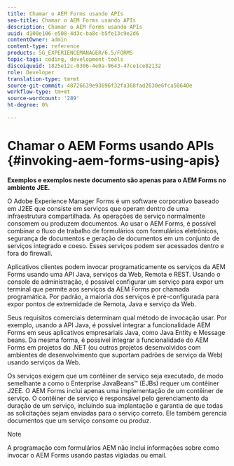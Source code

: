 ```yaml
---
title: Chamar o AEM Forms usando APIs
seo-title: Chamar o AEM Forms usando APIs
description: Chamar o AEM Forms usando APIs
uuid: d100e106-e508-4d3c-ba8c-b5fe13c9e2d6
contentOwner: admin
content-type: reference
products: SG_EXPERIENCEMANAGER/6.5/FORMS
topic-tags: coding, development-tools
discoiquuid: 1825e12c-0306-4e0a-9643-47ce1ce82132
role: Developer
translation-type: tm+mt
source-git-commit: 48726639e93696f32fa368fad2630e6fca50640e
workflow-type: tm+mt
source-wordcount: '289'
ht-degree: 0%

---
```



# Chamar o AEM Forms usando APIs {#invoking-aem-forms-using-apis}

**Exemplos e exemplos neste documento são apenas para o AEM Forms no ambiente JEE.**

O Adobe Experience Manager Forms é um software corporativo baseado em J2EE que consiste em serviços que operam dentro de uma infraestrutura compartilhada. As operações de serviço normalmente consomem ou produzem documentos. Ao usar o AEM Forms, é possível combinar o fluxo de trabalho de formulários com formulários eletrônicos, segurança de documentos e geração de documentos em um conjunto de serviços integrado e coeso. Esses serviços podem ser acessados dentro e fora do firewall.

Aplicativos clientes podem invocar programaticamente os serviços da AEM Forms usando uma API Java, serviços da Web, Remota e REST. Usando o console de administração, é possível configurar um serviço para expor um terminal que permite aos serviços da AEM Forms por chamada programática. Por padrão, a maioria dos serviços é pré-configurada para expor pontos de extremidade de Remota, Java e serviço da Web.

Seus requisitos comerciais determinam qual método de invocação usar. Por exemplo, usando a API Java, é possível integrar a funcionalidade AEM Forms em seus aplicativos empresariais Java, como Java Entity e Message beans. Da mesma forma, é possível integrar a funcionalidade do AEM Forms em projetos do .NET (ou outros projetos desenvolvidos com ambientes de desenvolvimento que suportam padrões de serviço da Web) usando serviços da Web.

Os serviços exigem que um contêiner de serviço seja executado, de modo semelhante a como o Enterprise JavaBeans™ (EJBs) requer um contêiner J2EE. O AEM Forms inclui apenas uma implementação de um contêiner de serviço. O contêiner de serviço é responsável pelo gerenciamento da duração de um serviço, incluindo sua implantação e garantia de que todas as solicitações sejam enviadas para o serviço correto. Ele também gerencia documentos que um serviço consome ou produz.

>[!NOTE]
>
>A programação com formulários AEM não inclui informações sobre como invocar o AEM Forms usando pastas vigiadas ou email.

